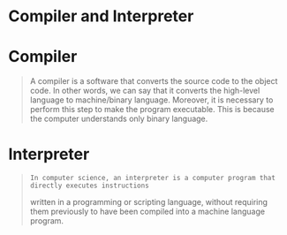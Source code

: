 # Compiler and Interpreter 

# Compiler

>    A compiler is a software that converts the source code to the object code. 
>    In other words, we can say that it converts the high-level language to machine/binary language. 
>    Moreover, it is necessary to perform this step to make the program executable. 
>    This is because the computer understands only binary language.


# Interpreter

>     In computer science, an interpreter is a computer program that directly executes instructions 
>    written in a programming or scripting language, without requiring them previously to have been 
>    compiled into a machine language program.